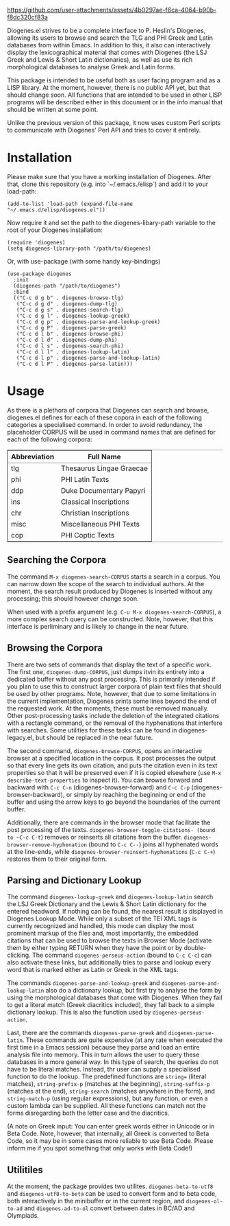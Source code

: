 https://github.com/user-attachments/assets/4b0297ae-f6ca-4064-b90b-f8dc320cf83a

Diogenes.el strives to be a complete interface to P. Heslin's
Diogenes, allowing its users to browse and search the TLG and PHI
Greek and Latin databases from within Emacs. In addition to this, it
also can interactively display the lexicographical material that comes
with Diogenes (the LSJ Greek and Lewis & Short Latin dictionaries), as
well as use its rich morphological databases to analyse Greek and
Latin forms.

This package is intended to be useful both as user facing program and
as a LISP library. At the moment, however, there is no public API yet,
but that should change soon. All functions that are intended to be
used in other LISP programs will be described either in this document
or in the info manual that should be written at some point.

Unlike the previous version of this package, it now uses custom Perl
scripts to communicate with Diogenes' Perl API and tries to cover it
entirely.


# Installation

Please make sure that you have a working installation of Diogenes.
After that, clone this repository (e.g. into \`~/.emacs./elisp\`) and
add it to your load-path:

    (add-to-list 'load-path (expand-file-name "~/.emacs.d/elisp/diogenes.el"))

Now require it and set the path to the diogenes-libary-path variable
to the root of your Diogenes installation:

    (require 'diogenes)
    (setq diogenes-library-path "/path/to/diogenes)

Or, with use-package (with some handy key-bindings)

    (use-package diogenes
      :init
      (diogenes-path "/path/to/diogenes")
      :bind 
      (("C-c d g b" . diogenes-browse-tlg)
       ("C-c d g d" . diogenes-dump-tlg)
       ("C-c d g s" . diogenes-search-tlg)
       ("C-c d g l" . diogenes-lookup-greek)
       ("C-c d g p" . diogenes-parse-and-lookup-greek)
       ("C-c d g P" . diogenes-parse-greek)
       ("C-c d l b" . diogenes-browse-phi)
       ("C-c d l d" . diogenes-dump-phi)
       ("C-c d l s" . diogenes-search-phi)
       ("C-c d l l" . diogenes-lookup-latin)	 
       ("C-c d l p" . diogenes-parse-and-lookup-latin)
       ("C-c d l P" . diogenes-parse-latin)))


# Usage

As there is a plethora of corpora that Diogenes can search and browse,
diogenes.el defines for each of these copora in each of the following
categories a specialised command. In order to avoid redundancy, the
placeholder CORPUS will be used in command names that are defined for
each of the following corpora:

<table border="2" cellspacing="0" cellpadding="6" rules="groups" frame="hsides">


<colgroup>
<col  class="org-left" />

<col  class="org-left" />
</colgroup>
<thead>
<tr>
<th scope="col" class="org-left">Abbreviation</th>
<th scope="col" class="org-left">Full Name</th>
</tr>
</thead>
<tbody>
<tr>
<td class="org-left">tlg</td>
<td class="org-left">Thesaurus Lingae Graecae</td>
</tr>

<tr>
<td class="org-left">phi</td>
<td class="org-left">PHI Latin Texts</td>
</tr>

<tr>
<td class="org-left">ddp</td>
<td class="org-left">Duke Documentary Papyri</td>
</tr>

<tr>
<td class="org-left">ins</td>
<td class="org-left">Classical Inscriptions</td>
</tr>

<tr>
<td class="org-left">chr</td>
<td class="org-left">Christian Inscriptions</td>
</tr>

<tr>
<td class="org-left">misc</td>
<td class="org-left">Miscellaneous PHI Texts</td>
</tr>

<tr>
<td class="org-left">cop</td>
<td class="org-left">PHI Coptic Texts</td>
</tr>
</tbody>
</table>


## Searching the Corpora

The command `M-x diogenes-search-CORPUS` starts a search in a corpus.
You can narrow down the scope of the search to individual authors. At
the moment, the search result produced by Diogenes is inserted without
any processing; this should however change soon.

When used with a prefix argument (e.g. `C-u M-x
diogenes-search-CORPUS`), a more complex search query can be
constructed. Note, however, that this interface is perliminary and is
likely to change in the near future.


## Browsing the Corpora

There are two sets of commands that display the text of a specific
work. The first one, `diogenes-dump-CORPUS`, just dumps itvin its
entirety into a dedicated buffer without any post processing. This is
primarily intended if you plan to use this to construct larger corpora
of plain text files that should be used by other programs. Note,
however, that due to some limitations in the current implementation,
Diogenes prints some lines beyond the end of the requested work. At
the moments, these must be removed manually. Other post-processing
tasks include the deletion of the integrated citations with a
rectangle command, or the removal of the hyphenations that interfere
with searches. Some utilities for these tasks can be found in
diogenes-legacy.el, but should be replaced in the near future.

The second command, `diogenes-browse-CORPUS`, opens an interactive
browser at a specified location in the corpus. It post processes the
output so that every line gets its own citation, and puts the citation
even in its text properties so that it will be preserved even if it is
copied elsewhere (use `M-x describe-text-properties` to inspect it).
You can browse forward and backward with `C-c C-n`
(diogenes-browser-forward) and `C-c C-p` (diogenes-browser-backward),
or simply by reaching the beginning or end of the buffer and using the
arrow keys to go beyond the boundaries of the current buffer. 

Additionally, there are commands in the browser mode that facilitate
the post processing of the texts. `diogenes-browser-toggle-citations-
(bound to ~C-c C-t`) removes or reinserts all citations from the
buffer. `diogenes-browser-remove-hyphenation` (bound to `C-c C--`)
joins all hyphenated words at the line-ends, while
`diogenes-browser-reinsert-hyphenations` (`C-c C-+`) restores them to
their original form.


## Parsing and Dictionary Lookup

The command `diogenes-lookup-greek` and `diogenes-lookup-latin` search the
LSJ Greek Dictionary and the Lewis & Short Latin dictionary for the
entered headword. If nothing can be found, the nearest result is
displayed in Diogenes Lookup Mode. While only a subset of the TEI XML
tags is currently recognized and handled, this mode can display the
most prominent markup of the files and, most importantly, the embedded
citations that can be used to browse the texts in Browser Mode
(activate them by either typing RETURN when they have the point or by
double-clicking. The command `diogenes-perseus-action` (bound to
`C-c C-c`) can also activate these links, but additionally tries to
parse and lookup every word that is marked either as Latin or Greek in
the XML tags.

The commands `diogenes-parse-and-lookup-greek` and
`diogenes-parse-and-lookup-latin` also do a dictionary lookup, but
first try to analyse the form by using the morphological databases
that come with Diogenes. When they fail to get a literal match (Greek
diacritics included), they fall back to a simple dictionary lookup.
This is also the function used by `diogenes-perseus-action`.

Last, there are the commands `diogenes-parse-greek` and
`diogenes-parse-latin`. These commands are quite expensive (at any
rate when executed the first time in a Emacs session) because they
parse and load an entire analysis file into memory. This in turn
allows the user to query these databases in a more general way. In
this type of search, the queries do not have to be literal matches.
Instead, thr user can supply a specialised function to do the lookup.
The predefined functions are `string=` (literal matches),
`string-prefix-p` (matches at the beginning), `string-suffix-p`
(matches at the end), `string-search` (matches anywhere in the form),
and `string-match-p` (using regular expressions), but any function, or
even a custom lambda can be supplied. All these functions can match
not the forms disregarding both the letter case and the diacritics.

(A note on Greek input: You can enter greek words either in Unicode or
in Beta Code. Note, however, that internally, all Greek is converted
to Beta Code, so it may be in some cases more reliable to use Beta
Code. Please inform me if you spot something that only works with Beta
Code!)


## Utilitiles

At the moment, the package provides two utilites.
`diogenes-beta-to-utf8` and `diogenes-utf8-to-beta` can be used to convert
form and to beta code, both interactively in the minibuffer or in the
current region, and `diogenes-ol-to-ad` and `diogenes-ad-to-ol` convert between 
dates in BC/AD and Olympiads.

